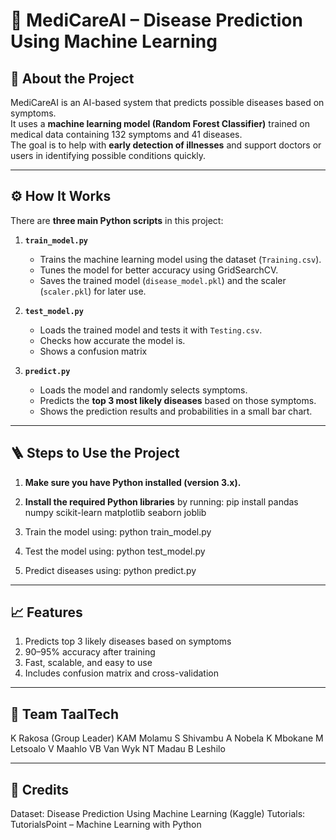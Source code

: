 # 🧠 MediCareAI – Disease Prediction Using Machine Learning

## 📘 About the Project
MediCareAI is an AI-based system that predicts possible diseases based on symptoms.  
It uses a **machine learning model (Random Forest Classifier)** trained on medical data containing 132 symptoms and 41 diseases.  
The goal is to help with **early detection of illnesses** and support doctors or users in identifying possible conditions quickly.

_________________________________________________________________________________________

## ⚙️ How It Works
There are **three main Python scripts** in this project:

1. **`train_model.py`**  
   - Trains the machine learning model using the dataset (`Training.csv`).  
   - Tunes the model for better accuracy using GridSearchCV.  
   - Saves the trained model (`disease_model.pkl`) and the scaler (`scaler.pkl`) for later use.  

2. **`test_model.py`**  
   - Loads the trained model and tests it with `Testing.csv`.  
   - Checks how accurate the model is.  
   - Shows a confusion matrix   

3. **`predict.py`**  
   - Loads the model and randomly selects symptoms.  
   - Predicts the **top 3 most likely diseases** based on those symptoms.  
   - Shows the prediction results and probabilities in a small bar chart.  

___________________________________________________________________________________________

## 🪜 Steps to Use the Project
1. **Make sure you have Python installed (version 3.x).**
2. **Install the required Python libraries** by running:
pip install pandas numpy scikit-learn matplotlib seaborn joblib

3. Train the model using:
python train_model.py

4. Test the model using:
python test_model.py

5. Predict diseases using:
python predict.py


___________________________________________________________________________________________

## 📈 Features

1. Predicts top 3 likely diseases based on symptoms
2. 90–95% accuracy after training
3. Fast, scalable, and easy to use
4. Includes confusion matrix and cross-validation

_____________________________________________________________________________________________

## 👥 Team TaalTech

K Rakosa (Group Leader)
KAM Molamu
S Shivambu
A Nobela
K Mbokane
M Letsoalo
V Maahlo
VB Van Wyk
NT Madau
B Leshilo

______________________________________________________________________________________________

## 🙌 Credits

Dataset: Disease Prediction Using Machine Learning (Kaggle)
Tutorials: TutorialsPoint – Machine Learning with Python